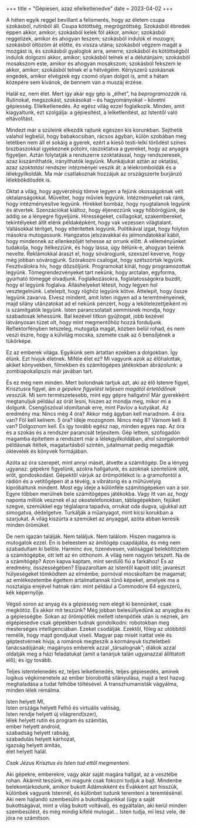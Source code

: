 +++
title = "Gépiesen, azaz ellelketlenedve"
date = 2023-04-02
+++

A héten egyik reggel bevillant a felismerés,
hogy az életem csupa szokásból, rutinból áll.
Csupa kötöttség, megrögzöttség.
Szokásból ébredek éppen akkor, amikor;
szokásból kelek föl akkor, amikor;
szokásból reggelizek, amikor és ahogyan teszem;
szokásból indulok el mozogni;
szokásból öltözöm át előtte, és vissza utána;
szokásból végzem magát a mozgást is,
és szokásból gyaloglok arra, amerre;
szokásból és kötöttségből indulok dolgozni akkor, amikor;
szokásból telnek el a délutánjaim;
szokásból mosakszom este, amikor és ahogyan mosakszom;
szokásból fekszem le akkor, amikor;
szokásból telnek el a hétvégéim.
Kényszerű szokásnak engedek,
amikor elvégzek egy csomó olyan dolgot is,
amit a hátam közepére sem kívánok,
de bennem van a muszáj érzése.

Halál ez, nem élet.
Mert így akár egy gép is „élhet”,
ha *beprogramozzák* rá.
Rutinokat,
megszokást,
szokásokat
– és hagyományokat –
követni gépiesség.
Ellelketlenedés.
Az egész világ ezzel foglalkozik.
Minden, amit kiagyaltunk, ezt szolgálja:
a gépiesítést,
a lelketlenítést,
az Istentől való eltávolítást.

Mindezt már a szüleink elkezdik rajtunk egészen kis korunkban.
Sejthetik valahol legbelül,
hogy babakocsiban, rácsos ágyban, külön szobában meg letétben
nem áll el sokáig a gyerek,
ezért a kieső testi-lelki törődést
színes biszbaszokkal igyekeznek pótolni,
rászoktatva a gyereket, hogy az anyagra figyeljen.
Aztán folytatják a rendszerre szoktatással,
hogy rendszeresek,
azaz kiszámíthatók, irányíthatók legyünk.
Munkájukat aztán
az oktatási, azaz *szoktatási* rendszer intézményei veszik át:
a lélekromboldák és a lélekgyilkoldák.
Ma már csatlakoznak hozzájuk az országszerte burjánzó lélekbökdösdék is.

Oktat a világ,
hogy agyvérzésig tömve legyen a fejünk okosságoknak vélt oktalanságokkal.
Műveltet, hogy műviek legyünk.
Intézményeket rak ránk, hogy intézményesítve legyünk.
Hírekkel bombáz, hogy nyugtalanok legyünk és átvertek.
Szenzációkat kiáltoz,
hogy éljenezzünk vagy hőbörögjünk,
de addig se a lényegre figyeljünk.
Hírességeket, csillagokat, szakembereket, tekintélyeket
állít elénk példaképként,
hogy vak vezessen világtalant.
Vallásokkal térítget, hogy eltérítettek legyünk.
Politikával izgat, hogy folyton másokra mutogassunk.
Hangzatos jelszavakkal és jelmondatokkal kábít,
hogy mindennek az ellenkezőjét tehesse az orrunk előtt.
A véleményünket tudakolja, hogy ítélkezzünk,
és hogy lássa, úgy ítélünk-e, ahogyan belénk nevelte.
Reklámokkal áraszt el, hogy sóvárogjunk,
szexszel keverve, hogy még jobban sóvárogjunk.
Szórakozni csalogat, hogy szétszórtak legyünk.
Fesztiválokra hív, hogy dőzsöljünk.
Programokat kínál, hogy programozottak legyünk.
Tömegrendezvényeket tart nekünk,
hogy arctalan, egyforma, gyúrható tömeggé olvadjunk.
Foglalkozásokra, foglalatosságokra buzdít, hogy el legyünk foglalva.
Álláshelyeket létesít, hogy legyen hol vesztegelnünk.
Letelepít, hogy röghöz legyünk kötve.
Áttelepít, hogy össze legyünk zavarva.
Elvesz mindent, amit Isten ingyen ad a teremtményeinek,
majd silány utánzatokat ad el nekünk pénzért,
hogy a lekötelezettjeiként mi is számítgatók legyünk.
Isten parancsolatait semmisnek mondja,
hogy szabadosak lehessünk.
Bal kezével titkon gyújtogat,
jobb kezével látványosan tüzet olt,
hogy mint megmentőhöz hozzá forduljunk.
Reflektorfényben tetszeleg,
mutogatja magát,
közben belül rohad,
és nem veszi észre,
hogy a külvilág mocska, szemete
csak az ő bensőjének a tükörképe.

Ez az emberek világa.
Egyikünk sem ártatlan ezekben a dolgokban.
Így élünk.
Ezt hívjuk életnek.
Miféle élet ez?
Mi vagyunk azok az élőhalottak,
akiket könyvekben, filmekben és számítógépes játékokban ábrázolunk:
a zombiapokalipszis már javában tart.

És ez még nem minden.
Mert bolondnak tartjuk azt, aki az élő Istenre figyel,
Krisztusra figyel,
ám *a gépekre figyelést teljesen magától értetődőnek vesszük*.
Mi sem természetesebb, mint egy gépre hallgatni!
Már gyerekként megtanuljuk például az órát lesni,
hiszen az mondja meg, mikor mi a dolgunk.
Csengőszóval idomítanak erre,
mint Pavlov a kutyákat.
Az eredmény ma:
Nincs még 4 óra? Akkor még ágyban kell maradnom.
4 óra van? Föl kell kelnem.
5 óra? Ideje mozognom.
Nincs még 8? Várnom kell.
8 van? Dolgoznom kell.
És így tovább egész nap, minden egyes nap.
Az óra és a szokás és a rendszer parancsát teljesítem.
Gép lettem, szófogadón magamba építettem a rendszert
már a lélekgyilkoldában,
ahol szorgalomból példásnak ítéltek,
magatartásból szintén,
jutalmamat pedig megadták oklevelek és könyvek formájában.

Azóta az óra szerepét, mint annyi másét, átvette a számítógép.
De a lényeg ugyanaz:
gépekre figyelünk,
azokra hallgatunk,
és azoknak szentelünk időt, erőt, gondoskodást.
Gépektől várjuk az örömpótlékot is:
a gramofontól a rádión és a vetítőgépen át
a tévéig, a vibrátorig és a műhüvelyig
kipróbáltunk mindent.
Most egy ideje a különféle számítógépeken van a sor.
Egyre többen merülnek bele számítógépes játékokba.
Vagy itt van az,
hogy naponta milliók vesznek el az okostelefonokban, táblagépekben,
fejüket szegve,
szemükkel egy téglalapra tapadva,
orrukat oda dugva,
ujjukkal azt simogatva, dédelgetve.
Turkálják a műanyagot,
mint kicsi korukban a szarjukat.
A világ kiszúrta a szemüket az anyaggal,
azóta abban keresik minden örömüket.

De nem igazán találják.
Nem találjuk.
Nem talál*om*.
Hiszen magamra is mutogatok ezzel.
Én is beleestem az ámítógép csapdájába,
és még nem szabadultam ki belőle.
Harminc éve, tizenévesen, valósággal beleköltöztem a számítógépbe,
ott lett az én otthonom.
A világ nem nagyon tetszett.
Na de a számítógép?
Azon kapva kaptam,
mint serdülő fiú a farkához!
És az eredmény, összességében?
Elpazaroltam az Istentől kapott időt;
javarészt hülyeségeket tömködtem az elmémbe;
pornóval mocskoltam be magamat;
az emlékezetembe égettem ártalmatlannak tűnő képeket,
amelyek ma a nosztalgia erejével hatnak rám:
mint például a Commodore&nbsp;64 egyszerű, kék képernyője.

Végső soron az anyag és a gépiesség nem elégít ki bennünket,
csak megkötöz.
És akkor mit teszünk?
Még jobban belesüllyedünk az anyagba és a gépiességbe.
Sokan az örömpótlék mellett istenpótlék után is néznek,
ám elgépiesedve csak gépekben tudnak gondolkodni:
robotokban meg mesterséges intelligenciában.
Ezeket csodálják.
Ezektől, főleg az utóbbitól remélik, hogy majd gondjukat viseli.
Magyar pap misét irattat vele
és géptestvérnek hívja;
a románok megteszik a kormányuk tiszteletbeli tanácsadójának;
magányos emberek azzal „társalognak”;
diákok azzal oldatják meg a házi feladatukat
(amit a tanárjuk talán ugyanazzal állíttatott elő);
és így tovább.

Teljes istentelenedés ez,
teljes lelketlenedés,
teljes gépiesedés,
aminek logikus végkimenetele
az ember biorobottá silányulása,
majd a test hazug meghaladása
a tudat felhőbe töltésével.
A transzhumanisták vágyálma,
minden lélek rémálma.

Isten helyett MI,\
Isten országa helyett Felhő és virtuális valóság,\
Isten rendje helyett új világrend(szer),\
lélek helyett rutin és program és számítás,\
ember helyett android,\
szabadság helyett rabság,\
szabadulás helyett kárhozat,\
igazság helyett ámítás,\
élet helyett halál.

*Csak Jézus Krisztus és Isten tud ettől megmenteni.*

Aki gépekre, emberekre, vagy akár saját magára hallgat,
az a vesztébe rohan.
Akármit teszünk, mi magunk csak fokozni tudjuk a bajt.
Mindenbe belekontárkodunk,
amikor bukott Ádámokként és Évákként
azt hisszük, különbek vagyunk Istennél,
és különbet tudunk teremteni a teremtésénél.
Aki nem hajlandó szembesülni
a bukottságunkkal
(úgy a saját bukottságával, mint a világ bukott voltával),
és egyáltalán, aki kerül minden szembesülést,
és még mindig kifelé mutogat…
Isten tudja, mi lesz vele,
de jóra ne számítson.
